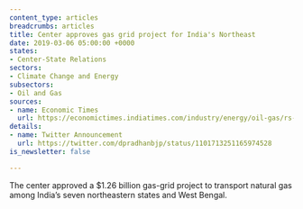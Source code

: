 ```yaml
---
content_type: articles
breadcrumbs: articles
title: Center approves gas grid project for India's Northeast
date: 2019-03-06 05:00:00 +0000
states:
- Center-State Relations
sectors:
- Climate Change and Energy
subsectors:
- Oil and Gas
sources:
- name: Economic Times
  url: https://economictimes.indiatimes.com/industry/energy/oil-gas/rs-9000-crore-gas-grid-project-for-north-east-bengal-dharmendra-pradhan/articleshow/68232755.cms
details:
- name: Twitter Announcement
  url: https://twitter.com/dpradhanbjp/status/1101713251165974528
is_newsletter: false

---
```

The center approved a $1.26 billion gas-grid project to transport natural gas among India’s seven northeastern states and West Bengal.
